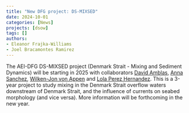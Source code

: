 ```yaml
---
title: "New DFG project: DS-MIXSED"
date: 2024-10-01
categories: [News]
projects: [dsow]
tags: []
authors:
- Eleanor Frajka-Williams
- Joel Bracamontes Ramirez
---
```


The AEI-DFG DS-MIXSED project (Denmark Strait - Mixing and Sediment Dynamics) will be starting in 2025 with collaborators [David Amblas](https://webgrec.ub.edu/webpages/000009/ang/damblas.ub.edu.html), [Anna Sanchez](https://webgrec.ub.edu/webpages/000009/ang/anna.sanchez.ub.edu.html), [Wilken-Jon von Appen](https://www.awi.de/en/about-us/organisation/staff/single-view/wilken-jon-von-appen.html) and [Lola Perez Hernandez](https://mdoloresperez.weebly.com).  This is a 3-year project to study mixing in the Denmark Strait overflow waters downstream of Denmark Strait, and the influence of currents on seabed morphology (and vice versa).  More information will be forthcoming in the new year.


